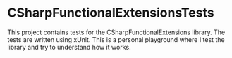 # CSharpFunctionalExtensionsTests

This project contains tests for the CSharpFunctionalExtensions library. The tests are written using xUnit. This is a
personal playground where I test the library and try to understand how it works.